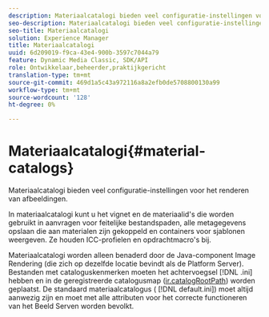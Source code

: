 ```yaml
---
description: Materiaalcatalogi bieden veel configuratie-instellingen voor het renderen van afbeeldingen.
seo-description: Materiaalcatalogi bieden veel configuratie-instellingen voor het renderen van afbeeldingen.
seo-title: Materiaalcatalogi
solution: Experience Manager
title: Materiaalcatalogi
uuid: 6d209019-f9ca-43e4-900b-3597c7044a79
feature: Dynamic Media Classic, SDK/API
role: Ontwikkelaar,beheerder,praktijkgericht
translation-type: tm+mt
source-git-commit: 469d1a5c43a972116a8a2efb0de5708800130a99
workflow-type: tm+mt
source-wordcount: '128'
ht-degree: 0%

---
```



# Materiaalcatalogi{#material-catalogs}

Materiaalcatalogi bieden veel configuratie-instellingen voor het renderen van afbeeldingen.

In materiaalcatalogi kunt u het vignet en de materiaalid&#39;s die worden gebruikt in aanvragen voor feitelijke bestandspaden, alle metagegevens opslaan die aan materialen zijn gekoppeld en containers voor sjablonen weergeven. Ze houden ICC-profielen en opdrachtmacro&#39;s bij.

Materiaalcatalogi worden alleen benaderd door de Java-component Image Rendering (die zich op dezelfde locatie bevindt als de Platform Server). Bestanden met cataloguskenmerken moeten het achtervoegsel [!DNL .ini] hebben en in de geregistreerde catalogusmap ([ir.catalogRootPath](../../../../../../ir-api/server-admin/image-rendering-api-ref/c-ir-server-administration/c-ir-configuration-settings-reference/c-ir-catalog-folder.md#concept-1c1d308112054bb99e3895c3fb8ca5f7)) worden geplaatst. De standaard materiaalcatalogus ( [!DNL default.ini]) moet altijd aanwezig zijn en moet met alle attributen voor het correcte functioneren van het Beeld Serven worden bevolkt.
